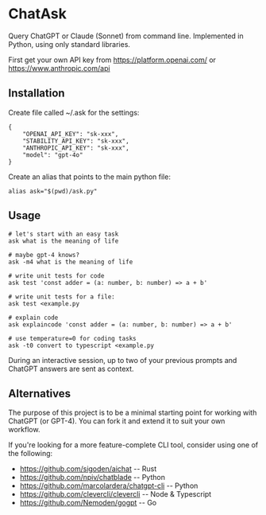 # ChatAsk

Query ChatGPT or Claude (Sonnet) from command line. Implemented in Python, using only standard libraries.

First get your own API key from https://platform.openai.com/ or https://www.anthropic.com/api

## Installation

Create file called ~/.ask for the settings:

    {
        "OPENAI_API_KEY": "sk-xxx",
        "STABILITY_API_KEY": "sk-xxx",
        "ANTHROPIC_API_KEY": "sk-xxx",
        "model": "gpt-4o"
    }

Create an alias that points to the main python file:

    alias ask="$(pwd)/ask.py"

## Usage

    # let's start with an easy task
    ask what is the meaning of life
    
    # maybe gpt-4 knows?
    ask -m4 what is the meaning of life
    
    # write unit tests for code
    ask test 'const adder = (a: number, b: number) => a + b'

    # write unit tests for a file:
    ask test <example.py

    # explain code
    ask explaincode 'const adder = (a: number, b: number) => a + b'

    # use temperature=0 for coding tasks
    ask -t0 convert to typescript <example.py

During an interactive session, up to two of your previous prompts and ChatGPT answers are sent as context.

## Alternatives

The purpose of this project is to be a minimal starting point for working with ChatGPT (or GPT-4).
You can fork it and extend it to suit your own workflow.

If you're looking for a more feature-complete CLI tool, consider using one of the following:

* https://github.com/sigoden/aichat -- Rust
* https://github.com/npiv/chatblade -- Python
* https://github.com/marcolardera/chatgpt-cli -- Python
* https://github.com/clevercli/clevercli -- Node & Typescript
* https://github.com/Nemoden/gogpt -- Go
